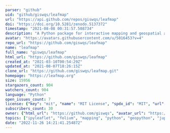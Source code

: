 ```yaml
---
parser: "github"
uid: "github/giswqs/leafmap"
url: "https://api.github.com/repos/giswqs/leafmap"
doi: "https://doi.org/10.5281/zenodo.5137372"
timestamp: "2021-08-08 00:31:57.508734"
description: "A Python package for interactive mapping and geospatial analysis  with minimal coding in a Jupyter environment"
avatar: "https://avatars.githubusercontent.com/u/5016453?v=4"
repo_url: "https://github.com/giswqs/leafmap"
name: "leafmap"
full_name: "giswqs/leafmap"
html_url: "https://github.com/giswqs/leafmap"
created_at: "2021-03-10T00:54:29Z"
updated_at: "2021-08-07T18:26:15Z"
clone_url: "https://github.com/giswqs/leafmap.git"
homepage: "https://leafmap.org"
size: 15956
stargazers_count: 904
watchers_count: 904
language: "Python"
open_issues_count: 7
license: {"key": "mit", "name": "MIT License", "spdx_id": "MIT", "url": "https://api.github.com/licenses/mit", "node_id": "MDc6TGljZW5zZTEz"}
subscribers_count: 30
owner: {"html_url": "https://github.com/giswqs", "avatar_url": "https://avatars.githubusercontent.com/u/5016453?v=4", "login": "giswqs", "type": "User"}
topics: ["ipyleaflet", "folium", "mapping", "python", "geopython", "jupyter-notebook", "jupyter", "gis", "dataviz", "data-science", "whiteboxtools", "geospatial", "geospatial-analysis"]
date: "2022-11-26 14:21:41.254872"
---
```

